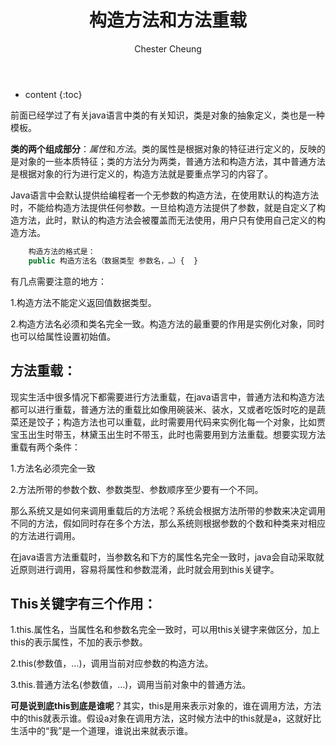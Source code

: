 ﻿---
layout: post
title:  "构造方法和方法重载"
categories: Java
tags:  Java 
author: Chester Cheung
---

* content
{:toc}


前面已经学过了有关java语言中类的有关知识，类是对象的抽象定义，类也是一种模板。

**类的两个组成部分**：*属性*和*方法*。类的属性是根据对象的特征进行定义的，反映的是对象的一些本质特征；类的方法分为两类，普通方法和构造方法，其中普通方法是根据对象的行为进行定义的，构造方法就是要重点学习的内容了。







Java语言中会默认提供给编程者一个无参数的构造方法，在使用默认的构造方法时，不能给构造方法提供任何参数。一旦给构造方法提供了参数，就是自定义了构造方法，此时，默认的构造方法会被覆盖而无法使用，用户只有使用自己定义的构造方法。

```php
	构造方法的格式是：
	public 构造方法名（数据类型 参数名，…）{  }
```

有几点需要注意的地方：

1.构造方法不能定义返回值数据类型。

2.构造方法名必须和类名完全一致。构造方法的最重要的作用是实例化对象，同时也可以给属性设置初始值。

## 方法重载：

现实生活中很多情况下都需要进行方法重载，在java语言中，普通方法和构造方法都可以进行重载，普通方法的重载比如像用碗装米、装水，又或者吃饭时吃的是蔬菜还是饺子；构造方法也可以重载，此时需要用代码来实例化每一个对象，比如贾宝玉出生时带玉，林黛玉出生时不带玉，此时也需要用到方法重载。想要实现方法重载有两个条件：

1.方法名必须完全一致

2.方法所带的参数个数、参数类型、参数顺序至少要有一个不同。

那么系统又是如何来调用重载后的方法呢？系统会根据方法所带的参数来决定调用不同的方法，假如同时存在多个方法，那么系统则根据参数的个数和种类来对相应的方法进行调用。

在java语言方法重载时，当参数名和下方的属性名完全一致时，java会自动采取就近原则进行调用，容易将属性和参数混淆，此时就会用到this关键字。

## This关键字有三个作用：

1.this.属性名，当属性名和参数名完全一致时，可以用this关键字来做区分，加上this的表示属性，不加的表示参数。

2.this(参数值，…)，调用当前对应参数的构造方法。

3.this.普通方法名(参数值，…)，调用当前对象中的普通方法。

**可是说到底this到底是谁呢**？其实，this是用来表示对象的，谁在调用方法，方法中的this就表示谁。假设a对象在调用方法，这时候方法中的this就是a，这就好比生活中的“我”是一个道理，谁说出来就表示谁。